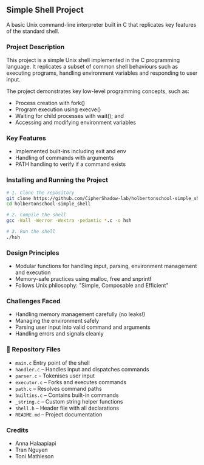 ## Simple Shell Project
A basic Unix command-line interpreter built in C that replicates key features of the standard shell.

### Project Description
This project is a simple Unix shell implemented in the C programming language. It replicates a subset of common shell behaviours such as executing programs, handling environment variables and responding to user input.

The project demonstrates key low-level programming concepts, such as:

- Process creation with fork()
- Program execution using execve()
- Waiting for child processes with wait(); and
- Accessing and modifying environment variables

### Key Features
- Implemented built-ins including exit and env
- Handling of commands with arguments
- PATH handling to verify if a command exists

### Installing and Running the Project

```bash
# 1. Clone the repository
git clone https://github.com/CipherShadow-lab/holbertonschool-simple_shell.git
cd holbertonschool-simple_shell

# 2. Compile the shell
gcc -Wall -Werror -Wextra -pedantic *.c -o hsh

# 3. Run the shell
./hsh
```

### Design Principles
- Modular functions for handling input, parsing, environment management and execution
- Memory-safe practices using malloc, free and snprintf
- Follows Unix philosophy: "Simple, Composable and Efficient"

### Challenges Faced
- Handling memory management carefully (no leaks!)
- Managing the environment safely
- Parsing user input into valid command and arguments
- Handling errors and signals cleanly

### 📂 Repository Files

- `main.c` Entry point of the shell
- `handler.c` – Handles input and dispatches commands
- `parser.c` – Tokenises user input
- `executor.c` – Forks and executes commands
- `path.c` – Resolves command paths
- `builtins.c` – Contains built-in commands
- `_string.c` – Custom string helper functions
- `shell.h` – Header file with all declarations
- `README.md` – Project documentation
  
### Credits
- Anna Halaapiapi
- Tran Nguyen
- Toni Mathieson
